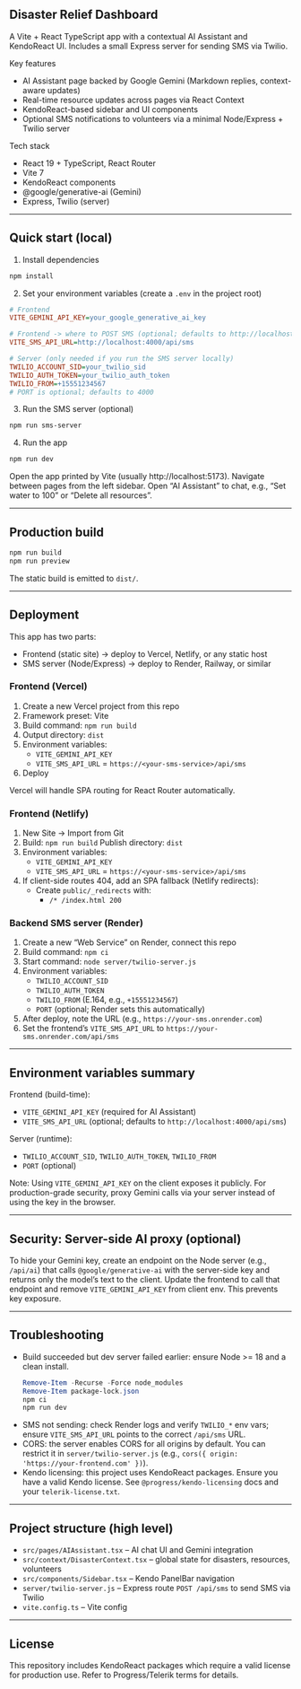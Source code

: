 ## Disaster Relief Dashboard

A Vite + React TypeScript app with a contextual AI Assistant and KendoReact UI. Includes a small Express server for sending SMS via Twilio.

Key features
- AI Assistant page backed by Google Gemini (Markdown replies, context-aware updates)
- Real-time resource updates across pages via React Context
- KendoReact-based sidebar and UI components
- Optional SMS notifications to volunteers via a minimal Node/Express + Twilio server

Tech stack
- React 19 + TypeScript, React Router
- Vite 7
- KendoReact components
- @google/generative-ai (Gemini)
- Express, Twilio (server)

---

## Quick start (local)

1) Install dependencies

```powershell
npm install
```

2) Set your environment variables (create a `.env` in the project root)

```ini
# Frontend
VITE_GEMINI_API_KEY=your_google_generative_ai_key

# Frontend -> where to POST SMS (optional; defaults to http://localhost:4000/api/sms in Volunteers page)
VITE_SMS_API_URL=http://localhost:4000/api/sms

# Server (only needed if you run the SMS server locally)
TWILIO_ACCOUNT_SID=your_twilio_sid
TWILIO_AUTH_TOKEN=your_twilio_auth_token
TWILIO_FROM=+15551234567
# PORT is optional; defaults to 4000
```

3) Run the SMS server (optional)

```powershell
npm run sms-server
```

4) Run the app

```powershell
npm run dev
```

Open the app printed by Vite (usually http://localhost:5173). Navigate between pages from the left sidebar. Open “AI Assistant” to chat, e.g., “Set water to 100” or “Delete all resources”.

---

## Production build

```powershell
npm run build
npm run preview
```

The static build is emitted to `dist/`.

---

## Deployment

This app has two parts:
- Frontend (static site) → deploy to Vercel, Netlify, or any static host
- SMS server (Node/Express) → deploy to Render, Railway, or similar

### Frontend (Vercel)
1. Create a new Vercel project from this repo
2. Framework preset: Vite
3. Build command: `npm run build`
4. Output directory: `dist`
5. Environment variables:
   - `VITE_GEMINI_API_KEY`
   - `VITE_SMS_API_URL` = `https://<your-sms-service>/api/sms`
6. Deploy

Vercel will handle SPA routing for React Router automatically.

### Frontend (Netlify)
1. New Site → Import from Git
2. Build: `npm run build`  Publish directory: `dist`
3. Environment variables:
   - `VITE_GEMINI_API_KEY`
   - `VITE_SMS_API_URL` = `https://<your-sms-service>/api/sms`
4. If client-side routes 404, add an SPA fallback (Netlify redirects):
   - Create `public/_redirects` with:
     - `/* /index.html 200`

### Backend SMS server (Render)
1. Create a new “Web Service” on Render, connect this repo
2. Build command: `npm ci`
3. Start command: `node server/twilio-server.js`
4. Environment variables:
   - `TWILIO_ACCOUNT_SID`
   - `TWILIO_AUTH_TOKEN`
   - `TWILIO_FROM` (E.164, e.g., `+15551234567`)
   - `PORT` (optional; Render sets this automatically)
5. After deploy, note the URL (e.g., `https://your-sms.onrender.com`)
6. Set the frontend’s `VITE_SMS_API_URL` to `https://your-sms.onrender.com/api/sms`

---

## Environment variables summary

Frontend (build-time):
- `VITE_GEMINI_API_KEY` (required for AI Assistant)
- `VITE_SMS_API_URL` (optional; defaults to `http://localhost:4000/api/sms`)

Server (runtime):
- `TWILIO_ACCOUNT_SID`, `TWILIO_AUTH_TOKEN`, `TWILIO_FROM`
- `PORT` (optional)

Note: Using `VITE_GEMINI_API_KEY` on the client exposes it publicly. For production-grade security, proxy Gemini calls via your server instead of using the key in the browser.

---

## Security: Server-side AI proxy (optional)

To hide your Gemini key, create an endpoint on the Node server (e.g., `/api/ai`) that calls `@google/generative-ai` with the server-side key and returns only the model’s text to the client. Update the frontend to call that endpoint and remove `VITE_GEMINI_API_KEY` from client env. This prevents key exposure.

---

## Troubleshooting

- Build succeeded but dev server failed earlier: ensure Node >= 18 and a clean install.
  ```powershell
  Remove-Item -Recurse -Force node_modules
  Remove-Item package-lock.json
  npm ci
  npm run dev
  ```
- SMS not sending: check Render logs and verify `TWILIO_*` env vars; ensure `VITE_SMS_API_URL` points to the correct `/api/sms` URL.
- CORS: the server enables CORS for all origins by default. You can restrict it in `server/twilio-server.js` (e.g., `cors({ origin: 'https://your-frontend.com' })`).
- Kendo licensing: this project uses KendoReact packages. Ensure you have a valid Kendo license. See `@progress/kendo-licensing` docs and your `telerik-license.txt`.

---

## Project structure (high level)

- `src/pages/AIAssistant.tsx` – AI chat UI and Gemini integration
- `src/context/DisasterContext.tsx` – global state for disasters, resources, volunteers
- `src/components/Sidebar.tsx` – Kendo PanelBar navigation
- `server/twilio-server.js` – Express route `POST /api/sms` to send SMS via Twilio
- `vite.config.ts` – Vite config

---

## License

This repository includes KendoReact packages which require a valid license for production use. Refer to Progress/Telerik terms for details.
